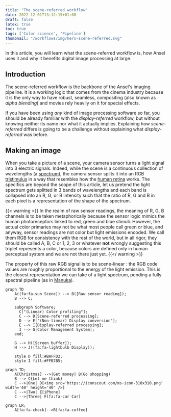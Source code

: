 ```yaml
---
title: "The scene-referred workflow"
date: 2022-12-01T13:12:15+01:00
draft: false
latex: true
toc: true
tags: ['Color science', 'Pipeline']
thumbnail: "/workflows/img/hero-scene-referred.svg"
---
```


In this article, you will learn what the scene-referred workflow is, how Ansel uses it and why it benefits digital image processing at large.

<!--more-->

## Introduction

The scene-referred workflow is the backbone of the Ansel's imaging pipeline. It is a working logic that comes from the cinema industry because it is the only way to have robust, seamless, compositing (also known as *alpha blending*) and movies rely heavily on it for special effects.

If you have been using *any* kind of image processing software so far, you should be already familiar with the *display-referred* workflow, but without knowing neither its name nor what it actually implies. Explaining how *scene-referred* differs is going to be a challenge without explaining what *display-referred* was before.

## Making an image

When you take a picture of a scene, your camera sensor turns a light signal into 3 electric signals. Indeed, while the scene is a continuous collection of wavelengths (a [spectrum](https://en.wikipedia.org/wiki/Visible_spectrum)), the camera sensor splits it into an RGB [tristimulus](https://en.wikipedia.org/wiki/CIE_1931_color_space#Tristimulus_values) in a way that resembles how the [human retina](https://en.wikipedia.org/wiki/Fovea_centralis) works. The specifics are beyond the scope of this article, let us pretend the light spectrum gets splitted in 3 bands of wavelengths and each band is collapsed into an R, G, or B intensity such that the ratio of R, G and B in each pixel is a representation of the shape of the spectrum.

{{< warning >}}
In the realm of raw sensor readings, the meaning of R, G, B channels is to be taken metaphorically because the sensor logic mimics the human photoreceptors linked to red, green and blue stimuli. However, the actual color primaries may not be what most people call green or blue, and anyway, sensor readings are not color but light emissions encoded. We call them RGB for consistency with the rest of the world, but in all rigor, they should be called A, B, C or 1, 2, 3 or whatever __not__ wrongly suggesting this triplet represents a color, because colors are defined only in human perceptual system and we are not there just yet.
{{</ warning >}}

The property of this raw RGB signal is to be scene-linear : the RGB code values are roughly proportional to the energy of the light emission. This is the closest representation we can take of a light spectrum, pending a fully spectral pipeline (as in [Manuka](https://www.wetafx.co.nz/research-and-tech/technology/manuka/)).

```mermaid
graph TD
    A((fa:fa-sun Scene)) --> B([Raw sensor reading]);
    B --> C;

    subgraph Software;
      C["(Linear) Color profiling"];
      C --> D[Scene-referred processing];
      D --> E["(Non-linear) Display conversion"];
      E --> I[Display-referred processing];
      I --> G[Color Management System];
    end;

    G --> H([Screen buffer]);
    H --> J((fa:fa-lightbulb Display));

    style D fill:#BAFFD2;
    style I fill:#FFB7B5;
```

```mermaid
graph TD;
    A[Christmas] -->|Get money| B(Go shopping)
    B --> C{Let me think}
    C -->|One| D[<img src='https://iconscout.com/ms-icon-310x310.png' width='40' height='40' />]
    C -->|Two| E[iPhone]
    C -->|Three| F[fa:fa-car Car]
```

```mermaid
graph LR;
    A[fa:fa-check]-->B[fa:fa-coffee]
```
